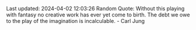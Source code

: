 Last updated: 2024-04-02 12:03:26
Random Quote: Without this playing with fantasy no creative work has ever yet come to birth. The debt we owe to the play of the imagination is incalculable. - Carl Jung